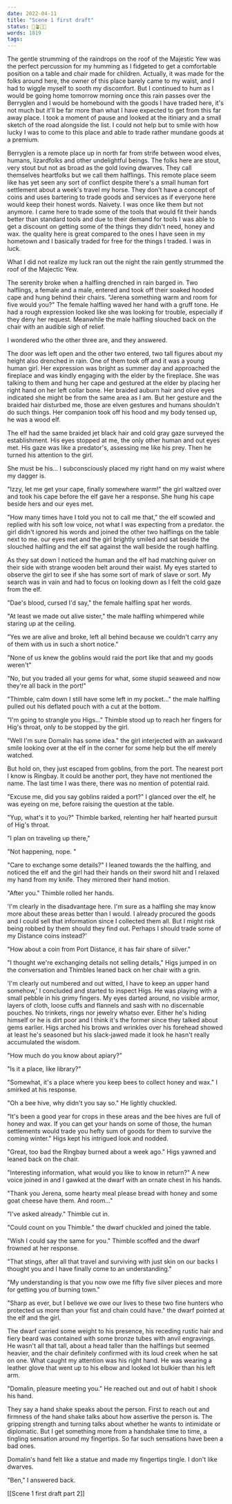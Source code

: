```yaml
---
date: 2022-04-11
title: "Scene 1 first draft"
status: 🌱🪴🌲🍇
words: 1819
tags:
---
```


The gentle strumming of the raindrops on the roof of the Majestic Yew was the perfect percussion for my humming as I fidgeted to get a comfortable position on a table and chair made for children. Actually, it was made for the folks around here, the owner of this place barely came to my waist, and I had to wiggle myself  to sooth my discomfort. But I continued to hum as I would be going home tomorrow morning once this rain passes over the Berryglen and I would be homebound with the goods I have traded here, it's not much but it'll be far more than what I have expected to get from this far away place. I took a moment of pause and looked at the itiniary and a small sketch of the road alongside the list. I could not help but to smile with how lucky I was to come to this place and able to trade rather mundane goods at a premium.

Berryglen is a remote place up in north far from strife between wood elves, humans, lizardfolks and other undelightful beings. The folks here are stout, very stout but not as broad as the gold loving dwarves. They call themselves heartfolks but we call them halflings. This remote place seem like has yet seen any sort of conflict despite there's a small human fort settlement about a week's travel my horse. They don't have a concept of coins and uses bartering to trade goods and services as if everyone here would keep their honest words. Naivety. I was once like them but not anymore. I came here to trade some of the tools that would fit their hands better than standard tools and due to their demand for tools I was able to get a discount on getting some of the things they didn't need, honey and wax. the quality here is great compared to the ones I have seen in my hometown and I basically traded for free for the things I traded. I was in luck.

What I did not realize my luck ran out the night the rain gently strummed the roof of the Majectic Yew.

The serenity broke when a halfling drenched in rain barged in. Two halflings, a female and a male, entered and took off their soaked hooded cape and hung behind their chairs.
"Jerena something warm and room for five would you?" The female halfling waved her hand with a gruff tone.  He had a rough expression looked like she was looking for trouble, especially if they deny her request. Meanwhile the male halfling slouched back on the chair with an audible sigh of relief. 

I wondered who the other three are, and they answered.

The door was left open and the other two entered, two tall figures about my height also drenched in rain. One of them took off and it was a young human girl. Her expression was bright as summer day and approached the fireplace and was kindly engaging with the elder by the fireplace. She was talking to them and hung her cape and gestured at the elder by placing her right hand on her left collar bone. Her braided auburn hair and olive eyes indicated she might be from the same area as I am. But her gesture and the braided hair disturbed me, those are elven gestures and humans shouldn't do such things.  Her companion took off his hood and my body tensed up, he was a wood elf.

The elf had the same braided jet black hair and cold gray gaze surveyed the establishment. His eyes stopped at me, the only other human and out eyes met. His gaze was like a predator's, assessing me like his prey. Then he turned his attention to the girl.

She must be his... I subconsciously placed my right hand on my waist where my dagger is. 

"Izzy, let me get your cape, finally somewhere warm!" the girl waltzed over and took his cape before the elf gave her a response. She hung his cape beside hers and our eyes met.

"How many times have I told you not to call me that," the elf scowled and replied with his soft low voice, not what I was expecting from a predator. the girl didn't ignored his words and joined the other two halflings on the table next to me. our eyes met and the girl brightly smiled and sat beside the slouched halfling and the elf sat against the wall beside the rough halfling.

As they sat down I noticed the human and the elf had matching quiver on their side with strange wooden belt around their waist. My eyes started to observe the girl to see if she has some sort of mark of slave or sort. My search was in vain and had to focus on looking down as I felt the cold gaze from the elf.

"Dae's blood, cursed I'd say," the female halfling spat her words.

"At least we made out alive sister," the male halfling whimpered while staring up at the ceiling.

"Yes we are alive and broke, left all behind because we couldn't carry any of them with us in such a short notice."

"None of us knew the goblins would raid the port like that and my goods weren't"

"No, but you traded all your gems for what, some stupid seaweed and now they're all back in the port!" 

"Thimble, calm down I still have some left in my pocket..." the male halfling pulled out his deflated pouch with a cut at the bottom. 

"I'm going to strangle you Higs..." Thimble stood up to reach her fingers for Hig's throat, only to be stopped by the girl. 

"Well I'm sure Domalin has some idea." the girl interjected with an awkward smile looking over at the elf in the corner for some help but the elf merely watched.

But hold on, they just escaped from goblins, from the port. The nearest port I know is Ringbay. It could be another port, they have not mentioned the name. The last time I was there, there was no  mention of potential raid. 

"Excuse me, did you say goblins raided a port?" I glanced over the elf, he was eyeing on me, before raising the question at the table.

"Yup, what's it to you?" Thimble barked, relenting her half hearted pursuit of Hig's throat.

"I plan on traveling up there,"

"Not happening, nope. "

"Care to exchange some details?" I leaned towards the the halfling, and noticed the elf and the girl had their hands on their sword hilt and I relaxed my hand from my knife. They mirrored their hand motion. 

"After you." Thimble rolled her hands.

'I'm clearly in the disadvantage here. I'm sure as a halfling she may know more about these areas better than I would. I already procured the goods and I could sell that information since I collected them all. But I might risk being robbed by them should they find out. Perhaps I should trade some of my Distance coins instead?'

"How about a coin from Port Distance, it has fair share of silver."

"I thought we're exchanging details not selling details," Higs jumped in on the conversation and Thimbles leaned back on her chair with a grin.

'I'm clearly out numbered and out witted, I have to keep an upper hand somehow,'  I concluded and started to inspect Higs. He was playing with a small pebble in his grimy fingers. My eyes darted around, no visible armor, layers of cloth, loose cuffs and flannels and sash with no discernable pouches. No trinkets, rings nor jewelry whatso ever. Either he's hiding himself or he is dirt poor and I think it's the former since they talked about gems earlier. Higs arched his brows and wrinkles over his forehead showed at least he's seasoned but his slack-jawed made it look he hasn't really accumulated the wisdom.

"How much do you know about apiary?"

"Is it a place, like library?" 

"Somewhat, it's a place where you keep bees to collect honey and wax." I smirked at his response.

"Oh a bee hive, why didn't you say so." He lightly chuckled.

"It's been a good year for crops in these areas and the bee hives are full of honey and wax. If you can get your hands on some of those, the human settlements would trade you hefty sum of goods for them to survive the coming winter." Higs kept his intrigued look and nodded.

"Great, too bad the Ringbay burned about a week ago." Higs yawned and leaned back on the chair.

"Interesting information, what would you like to know in return?" A new voice joined in and I gawked at the dwarf with an ornate chest in his hands. 

"Thank you Jerena, some hearty meal please bread with honey and some goat cheese have them. And room..."
 
"I've asked already." Thimble cut in.

"Could count on you Thimble." the dwarf chuckled and joined the table.

"Wish I could say the same for you." Thimble scoffed and the dwarf frowned at her response. 

"That stings, after all that travel and surviving with just skin on our backs I thought you and I have finally come to an understanding."

"My understanding is that you now owe me fifty five silver pieces and more for getting you of burning town." 

"Sharp as ever, but I believe we owe our lives to these two fine hunters who protected us more than your fist and chain could have." the dwarf pointed at the elf and the girl. 

The dwarf carried some weight to his presence, his receding rustic hair and fiery beard was contained with some bronze tubes with anvil engravings. He wasn't all that tall, about a head taller than the halflings but seemed heavier, and the chair definitely confirmed with its loud creek when he sat on one. What caught my attention was his right hand. He was wearing a leather glove that went up to his elbow and looked lot bulkier than his left arm. 

"Domalin, pleasure meeting you." He reached out and out of habit I shook his hand.

They say a hand shake speaks about the person. First to reach out and  firmness of the hand shake talks about how assertive the person is. The gripping strength and turning talks about whether he wants to intimidate or diplomatic. But I get something more from a handshake time to time, a tingling sensation around my fingertips. So far such sensations have been a bad ones. 

Domalin's hand  felt like a statue and made my fingertips tingle.  I don't like dwarves.

"Ben,"  I answered back.

[[Scene 1 first draft part 2]]
